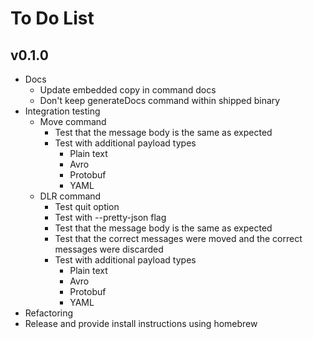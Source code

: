 # To Do List

## v0.1.0

* Docs
  * Update embedded copy in command docs
  * Don't keep generateDocs command within shipped binary
* Integration testing
  * Move command
    * Test that the message body is the same as expected
    * Test with additional payload types
      * Plain text
      * Avro
      * Protobuf
      * YAML
  * DLR command
    * Test quit option
    * Test with --pretty-json flag
    * Test that the message body is the same as expected
    * Test that the correct messages were moved and the correct messages were discarded
    * Test with additional payload types
      * Plain text
      * Avro
      * Protobuf
      * YAML
* Refactoring
* Release and provide install instructions using homebrew
